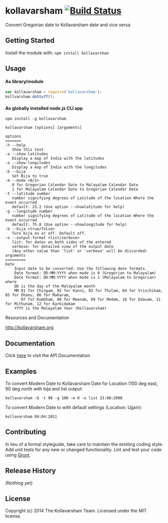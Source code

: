# kollavarsham [![Build Status](https://secure.travis-ci.org/kollavarsham/kollavarsham-nodejs.png?branch=master)](http://travis-ci.org/kollavarsham/kollavarsham-nodejs)

Convert Gregorian date to Kollavarsham date and vice versa

## Getting Started
Install the module with: `npm install kollavarsham`

## Usage

#### As library/module

```javascript
var kollavarsham = require('kollavarsham');
kollvarsham.doStuff();
```

#### As globally installed node.js CLI app

```plain
npm install -g kollavarsham

kollavarsham [options] [arguments]

options
=======
-h --help
   Show this text
-a --show-latitudes
   Display a map of India with the latitudes
-o --show-longitudes
   Display a map of India with the longitudes
-b --bija
   Set Bija to true
-m --mode <0/1>
   0 for Gregorian Calendar Date to Malayalam Calendar Date
   1 for Malayalam Calendar Date to Gregorian Calendar Date
-t --latitude number
   number signifying degrees of Latitude of the location Where the event occurred
   default: 23.2 (Use option --showlatitude for help)
-g --longitude number
   number signifying degrees of Latitude of the location Where the event occurred
   default: 75.8 (Use option --showlongitude for help)
-b --bija <true/false>
   Turn bija on or off. Default off.
-o --output-format <list/verbose>
   list: for dates on both sides of the entered
   verbose: for detailed view of the output date
   (Any other value than 'list' or 'verbose' will be discarded)
arguments
=========
Date
    Input date to be converted. Use the following date formats.
    Date format: DD:MM:YYYY when mode is 0 (Gregorian to Malayalam)
    Date format: DD:MM:YYYY when mode is 1 (Malayalam to Gregorian) where
    DD is the day of the Malayalam month
    MM 01 for Chingam, 02 for Kanni, 03 for Thulam, 04 for Vrischikam, 05 for Dhanu, 06 for Makaram,
       07 for Kumbham, 08 for Meenam, 09 for Medam, 10 for Edavam, 11 for Mithunam, 12 for Karkidakam
    YYYY is the Malayalam Year (Kollavarsham)
```

Resources and Documentation

http://kollavarsham.org

## Documentation
Click [here](http://kollavarsham.org/kollavarsham-nodejs) to visit the API Documentation

## Examples
To convert Modern Date to Kollavarsham Date for Location (100 deg east, 90 deg north with bija and list output:

```
kollavarsham -b -t 90 -g 100 -m 0 -o list 23:08:2008
```

To convert Modern Date to with default settings (Location: Ujjain):

```
kollavarsham 04:04:2011
```

## Contributing
In lieu of a formal styleguide, take care to maintain the existing coding style. Add unit tests for any new or changed functionality. Lint and test your code using [Grunt](http://gruntjs.com/).

## Release History
_(Nothing yet)_

## License
Copyright (c) 2014 The Kollavarsham Team. Licensed under the MIT license.
